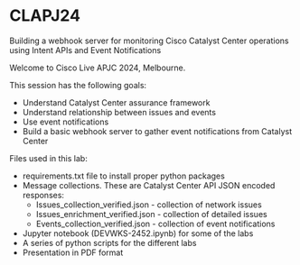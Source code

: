 # CLAPJ24
Building a webhook server for monitoring Cisco Catalyst Center operations using Intent APIs and Event Notifications

Welcome to Cisco Live APJC 2024, Melbourne.

This session has the following goals:
- Understand Catalyst Center assurance framework
- Understand relationship between issues and events
- Use event notifications
- Build a basic webhook server to gather event notifications from Catalyst Center

Files used in this lab:
- requirements.txt file to install proper python packages
- Message collections. These are Catalyst Center API JSON encoded responses:
  + Issues_collection_verified.json - collection of network issues 
  + Issues_enrichment_verified.json - collection of detailed issues
  + Events_collection_verified.json - collection of event notifications 
- Jupyter notebook (DEVWKS-2452.ipynb) for some of the labs
- A series of python scripts for the different labs
- Presentation in PDF format
